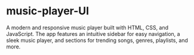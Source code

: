 # music-player-UI
A modern and responsive music player built with HTML, CSS, and JavaScript. The app features an intuitive sidebar for easy navigation, a sleek music player, and sections for trending songs, genres, playlists, and more.
